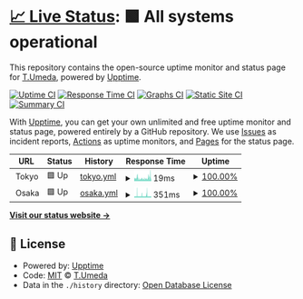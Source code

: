 # [📈 Live Status](https://x86taka.github.io/status): <!--live status--> **🟩 All systems operational**

This repository contains the open-source uptime monitor and status page for [T.Umeda](https://x86taka.github.io/status), powered by [Upptime](https://github.com/upptime/upptime).

[![Uptime CI](https://github.com/x86taka/status/workflows/Uptime%20CI/badge.svg)](https://github.com/x86taka/status/actions?query=workflow%3A%22Uptime+CI%22)
[![Response Time CI](https://github.com/x86taka/status/workflows/Response%20Time%20CI/badge.svg)](https://github.com/x86taka/status/actions?query=workflow%3A%22Response+Time+CI%22)
[![Graphs CI](https://github.com/x86taka/status/workflows/Graphs%20CI/badge.svg)](https://github.com/x86taka/status/actions?query=workflow%3A%22Graphs+CI%22)
[![Static Site CI](https://github.com/x86taka/status/workflows/Static%20Site%20CI/badge.svg)](https://github.com/x86taka/status/actions?query=workflow%3A%22Static+Site+CI%22)
[![Summary CI](https://github.com/x86taka/status/workflows/Summary%20CI/badge.svg)](https://github.com/x86taka/status/actions?query=workflow%3A%22Summary+CI%22)

With [Upptime](https://upptime.js.org), you can get your own unlimited and free uptime monitor and status page, powered entirely by a GitHub repository. We use [Issues](https://github.com/x86taka/status/issues) as incident reports, [Actions](https://github.com/x86taka/status/actions) as uptime monitors, and [Pages](https://x86taka.github.io/status) for the status page.

<!--start: status pages-->
<!-- This summary is generated by Upptime (https://github.com/upptime/upptime) -->
<!-- Do not edit this manually, your changes will be overwritten -->
<!-- prettier-ignore -->
| URL | Status | History | Response Time | Uptime |
| --- | ------ | ------- | ------------- | ------ |
| <img alt="" src="https://favicons.githubusercontent.com/null" height="13"> Tokyo | 🟩 Up | [tokyo.yml](https://github.com/x86taka/status/commits/HEAD/history/tokyo.yml) | <details><summary><img alt="Response time graph" src="./graphs/tokyo/response-time-week.png" height="20"> 19ms</summary><br><a href="https://x86taka.github.io/status/history/tokyo"><img alt="Response time 27" src="https://img.shields.io/endpoint?url=https%3A%2F%2Fraw.githubusercontent.com%2Fx86taka%2Fstatus%2FHEAD%2Fapi%2Ftokyo%2Fresponse-time.json"></a><br><a href="https://x86taka.github.io/status/history/tokyo"><img alt="24-hour response time 29" src="https://img.shields.io/endpoint?url=https%3A%2F%2Fraw.githubusercontent.com%2Fx86taka%2Fstatus%2FHEAD%2Fapi%2Ftokyo%2Fresponse-time-day.json"></a><br><a href="https://x86taka.github.io/status/history/tokyo"><img alt="7-day response time 19" src="https://img.shields.io/endpoint?url=https%3A%2F%2Fraw.githubusercontent.com%2Fx86taka%2Fstatus%2FHEAD%2Fapi%2Ftokyo%2Fresponse-time-week.json"></a><br><a href="https://x86taka.github.io/status/history/tokyo"><img alt="30-day response time 27" src="https://img.shields.io/endpoint?url=https%3A%2F%2Fraw.githubusercontent.com%2Fx86taka%2Fstatus%2FHEAD%2Fapi%2Ftokyo%2Fresponse-time-month.json"></a><br><a href="https://x86taka.github.io/status/history/tokyo"><img alt="1-year response time 27" src="https://img.shields.io/endpoint?url=https%3A%2F%2Fraw.githubusercontent.com%2Fx86taka%2Fstatus%2FHEAD%2Fapi%2Ftokyo%2Fresponse-time-year.json"></a></details> | <details><summary><a href="https://x86taka.github.io/status/history/tokyo">100.00%</a></summary><a href="https://x86taka.github.io/status/history/tokyo"><img alt="All-time uptime 100.00%" src="https://img.shields.io/endpoint?url=https%3A%2F%2Fraw.githubusercontent.com%2Fx86taka%2Fstatus%2FHEAD%2Fapi%2Ftokyo%2Fuptime.json"></a><br><a href="https://x86taka.github.io/status/history/tokyo"><img alt="24-hour uptime 100.00%" src="https://img.shields.io/endpoint?url=https%3A%2F%2Fraw.githubusercontent.com%2Fx86taka%2Fstatus%2FHEAD%2Fapi%2Ftokyo%2Fuptime-day.json"></a><br><a href="https://x86taka.github.io/status/history/tokyo"><img alt="7-day uptime 100.00%" src="https://img.shields.io/endpoint?url=https%3A%2F%2Fraw.githubusercontent.com%2Fx86taka%2Fstatus%2FHEAD%2Fapi%2Ftokyo%2Fuptime-week.json"></a><br><a href="https://x86taka.github.io/status/history/tokyo"><img alt="30-day uptime 100.00%" src="https://img.shields.io/endpoint?url=https%3A%2F%2Fraw.githubusercontent.com%2Fx86taka%2Fstatus%2FHEAD%2Fapi%2Ftokyo%2Fuptime-month.json"></a><br><a href="https://x86taka.github.io/status/history/tokyo"><img alt="1-year uptime 100.00%" src="https://img.shields.io/endpoint?url=https%3A%2F%2Fraw.githubusercontent.com%2Fx86taka%2Fstatus%2FHEAD%2Fapi%2Ftokyo%2Fuptime-year.json"></a></details>
| <img alt="" src="https://favicons.githubusercontent.com/null" height="13"> Osaka | 🟩 Up | [osaka.yml](https://github.com/x86taka/status/commits/HEAD/history/osaka.yml) | <details><summary><img alt="Response time graph" src="./graphs/osaka/response-time-week.png" height="20"> 351ms</summary><br><a href="https://x86taka.github.io/status/history/osaka"><img alt="Response time 429" src="https://img.shields.io/endpoint?url=https%3A%2F%2Fraw.githubusercontent.com%2Fx86taka%2Fstatus%2FHEAD%2Fapi%2Fosaka%2Fresponse-time.json"></a><br><a href="https://x86taka.github.io/status/history/osaka"><img alt="24-hour response time 272" src="https://img.shields.io/endpoint?url=https%3A%2F%2Fraw.githubusercontent.com%2Fx86taka%2Fstatus%2FHEAD%2Fapi%2Fosaka%2Fresponse-time-day.json"></a><br><a href="https://x86taka.github.io/status/history/osaka"><img alt="7-day response time 351" src="https://img.shields.io/endpoint?url=https%3A%2F%2Fraw.githubusercontent.com%2Fx86taka%2Fstatus%2FHEAD%2Fapi%2Fosaka%2Fresponse-time-week.json"></a><br><a href="https://x86taka.github.io/status/history/osaka"><img alt="30-day response time 429" src="https://img.shields.io/endpoint?url=https%3A%2F%2Fraw.githubusercontent.com%2Fx86taka%2Fstatus%2FHEAD%2Fapi%2Fosaka%2Fresponse-time-month.json"></a><br><a href="https://x86taka.github.io/status/history/osaka"><img alt="1-year response time 429" src="https://img.shields.io/endpoint?url=https%3A%2F%2Fraw.githubusercontent.com%2Fx86taka%2Fstatus%2FHEAD%2Fapi%2Fosaka%2Fresponse-time-year.json"></a></details> | <details><summary><a href="https://x86taka.github.io/status/history/osaka">100.00%</a></summary><a href="https://x86taka.github.io/status/history/osaka"><img alt="All-time uptime 100.00%" src="https://img.shields.io/endpoint?url=https%3A%2F%2Fraw.githubusercontent.com%2Fx86taka%2Fstatus%2FHEAD%2Fapi%2Fosaka%2Fuptime.json"></a><br><a href="https://x86taka.github.io/status/history/osaka"><img alt="24-hour uptime 100.00%" src="https://img.shields.io/endpoint?url=https%3A%2F%2Fraw.githubusercontent.com%2Fx86taka%2Fstatus%2FHEAD%2Fapi%2Fosaka%2Fuptime-day.json"></a><br><a href="https://x86taka.github.io/status/history/osaka"><img alt="7-day uptime 100.00%" src="https://img.shields.io/endpoint?url=https%3A%2F%2Fraw.githubusercontent.com%2Fx86taka%2Fstatus%2FHEAD%2Fapi%2Fosaka%2Fuptime-week.json"></a><br><a href="https://x86taka.github.io/status/history/osaka"><img alt="30-day uptime 100.00%" src="https://img.shields.io/endpoint?url=https%3A%2F%2Fraw.githubusercontent.com%2Fx86taka%2Fstatus%2FHEAD%2Fapi%2Fosaka%2Fuptime-month.json"></a><br><a href="https://x86taka.github.io/status/history/osaka"><img alt="1-year uptime 100.00%" src="https://img.shields.io/endpoint?url=https%3A%2F%2Fraw.githubusercontent.com%2Fx86taka%2Fstatus%2FHEAD%2Fapi%2Fosaka%2Fuptime-year.json"></a></details>

<!--end: status pages-->

[**Visit our status website →**](https://x86taka.github.io/status)

## 📄 License

- Powered by: [Upptime](https://github.com/upptime/upptime)
- Code: [MIT](./LICENSE) © [T.Umeda](https://x86taka.github.io/status)
- Data in the `./history` directory: [Open Database License](https://opendatacommons.org/licenses/odbl/1-0/)
